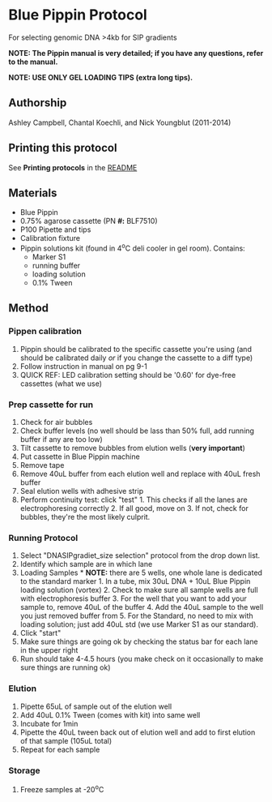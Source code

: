 Blue Pippin Protocol
====================

For selecting genomic DNA >4kb for SIP gradients

**NOTE: The Pippin manual is very detailed; if you have any questions, refer to the manual.**

**NOTE: USE ONLY GEL LOADING TIPS (extra long tips).**


## Authorship

Ashley Campbell, Chantal Koechli, and Nick Youngblut (2011-2014)


## Printing this protocol

See **Printing protocols** in the [README](../README.md#printing-protocols-conversion-of-protocols-to-pdf)

## Materials

* Blue Pippin
* 0.75% agarose cassette (PN **#:** BLF7510)
* P100 Pipette and tips
* Calibration fixture
* Pippin solutions kit (found in 4<sup>o</sup>C deli cooler in gel room). Contains:
    * Marker S1
    * running buffer
    * loading solution
    * 0.1% Tween

## Method

### Pippen calibration

  1. Pippin should be calibrated to the specific cassette you're using (and should be calibrated daily _or_ if you change the cassette to a diff type)
  1. Follow instruction in manual on pg 9-1
  2. QUICK REF: LED calibration setting should be '0.60' for dye-free cassettes (what we use)

### Prep cassette for run

  1. Check for air bubbles
  2. Check buffer levels (no well should be lass than 50% full, add running buffer if any are too low)
  3. Tilt cassette to remove bubbles from elution wells (__very important__)
  4. Put cassette in Blue Pippin machine
  5. Remove tape
  6. Remove 40uL buffer from each elution well and replace with 40uL fresh buffer
  7. Seal elution wells with adhesive strip
  8. Perform continuity test: click "test"
    1. This checks if all the lanes are electrophoresing correctly
    2. If all good, move on
    3. If not, check for bubbles, they're the most likely culprit.

### Running Protocol

  1. Select "DNASIPgradiet\_size selection" protocol from the drop down list.
  2. Identify which sample are in which lane
  3. Loading Samples
    * __NOTE:__ there are 5 wells, one whole lane is dedicated to the standard marker
    1. In a tube, mix 30uL DNA + 10uL Blue Pippin loading solution (vortex)
    2. Check to make sure all sample wells are full with electrophoresis buffer
    3. For the well that you want to add your sample to, remove 40uL of the buffer
    4. Add the 40uL sample to the well you just removed buffer from
    5. For the Standard, no need to mix with loading solution; just add 40uL std (we use Marker S1 as our standard).
  1. Click "start"
  2. Make sure things are going ok by checking the status bar for each lane in the upper right
  3. Run should take 4-4.5 hours (you make check on it occasionally to make sure things are running ok)

### Elution
  1. Pipette 65uL of sample out of the elution well
  2. Add 40uL 0.1\% Tween (comes with kit) into same well
  3. Incubate for 1min
  4. Pipette the 40uL tween back out of elution well and add to first elution of that sample (105uL total)
  5. Repeat for each sample

### Storage

   1. Freeze samples at -20<sup>o</sup>C
